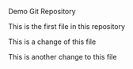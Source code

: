 Demo Git Repository

This is the first file in this repository


This is a change of this file


This is another change to this file